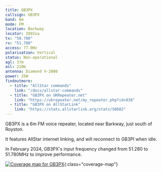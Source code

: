 ```yaml
---
title: GB3PX
callsign: GB3PX
band: 6m
mode: FM
location: Barkway
locator: IO92xa
tx: "50.780"
rx: "51.780"
access: 77.0Hz
polarisation: Vertical
status: Non-operational
agl: 37m
asl: 210m
antenna: Diamond V-2000
power: 25W
findoutmore:
  - title: "AllStar commands"
    link: "/docs/allstar-commands"
  - title: "GB3PX on UKRepeater.net"
    link: "https://ukrepeater.net/my_repeater.php?id=938"
  - title: "GB3PX on AllStarLink"
    link: "https://stats.allstarlink.org/stats/50682"
---
```

GB3PX is a 6m FM voice repeater, located near Barkway, just south of Royston.

It features AllStar internet linking, and will reconnect to GB3PI when idle.

In February 2024, GB3PX's input frequency changed from 51.280 to 51.780MHz to improve performance.

[![Coverage map for GB3PX](/assets/coverage/gb3px.jpg)](https://ukrepeater.net/repeatermaps/gb3px.jpg){:class="coverage-map"}
